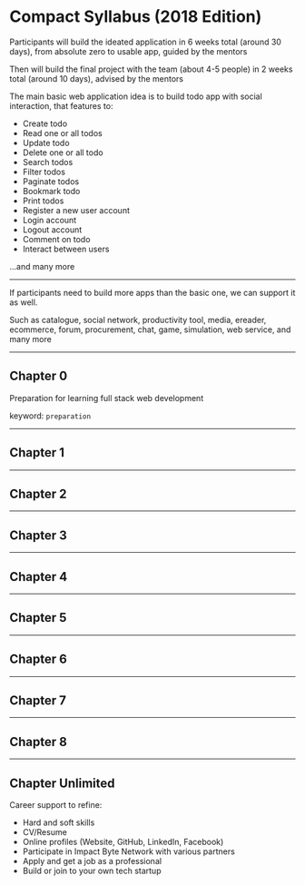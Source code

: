 # Compact Syllabus (2018 Edition)

Participants will build the ideated application in 6 weeks total (around 30 days), from absolute zero to usable app, guided by the mentors

Then will build the final project with the team (about 4-5 people) in 2 weeks total (around 10 days), advised by the mentors

The main basic web application idea is to build todo app with social interaction, that features to:

* Create todo
* Read one or all todos
* Update todo
* Delete one or all todo
* Search todos
* Filter todos
* Paginate todos
* Bookmark todo
* Print todos
* Register a new user account
* Login account
* Logout account
* Comment on todo
* Interact between users

...and many more

---

If participants need to build more apps than the basic one, we can support it as well.

Such as catalogue, social network, productivity tool, media, ereader, ecommerce, forum, procurement, chat, game, simulation, web service, and many more

---

## Chapter 0

Preparation for learning full stack web development

keyword: `preparation`

---

## Chapter 1

---

## Chapter 2

---

## Chapter 3

---

## Chapter 4

---

## Chapter 5

---

## Chapter 6

---

## Chapter 7

---

## Chapter 8

---

## Chapter Unlimited

Career support to refine:

* Hard and soft skills
* CV/Resume
* Online profiles (Website, GitHub, LinkedIn, Facebook)
* Participate in Impact Byte Network with various partners
* Apply and get a job as a professional
* Build or join to your own tech startup
